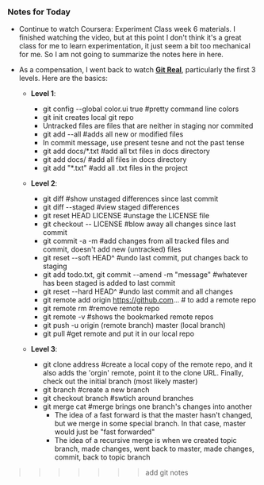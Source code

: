 ### Notes for Today

* Continue to watch Coursera: Experiment Class week 6 materials. I finished watching the video, but at this point I don't think it's a great class for me to learn experimentation, it just seem a bit too mechanical for me. So I am not going to summarize the notes here in here.

* As a compensation, I went back to watch [**Git Real**](https://www.youtube.com/watch?v=_ifxcvOFYMg&list=PLgFxj4c5cLKZVFtIiQ5U-IrmIZoxiQ5hd&index=8), particularly the first 3 levels. Here are the basics:

	* **Level 1**:
		* git config --global color.ui true #pretty command line colors
		* git init creates local git repo
		* Untracked files are files that are neither in staging nor commited
		* git add --all #adds all new or modified files
		* In commit message, use present tesne and not the past tense
		* git add docs/*.txt #add all txt files in docs directory
		* git add docs/ #add all files in docs directory
		* git add "*.txt" #add all .txt files in the project

	* **Level 2**:
		* git diff #show unstaged differences since last commit
		* git diff --staged #view staged differences
		* git reset HEAD LICENSE #unstage the LICENSE file
		* git checkout -- LICENSE #blow away all changes since last commit
		* git commit -a -m #add changes from all tracked files and commit, doesn't add new (untracked) files
		* git reset --soft HEAD^ #undo last commit, put changes back to staging
		* git add todo.txt, git commit --amend -m "message" #whatever has been staged is added to last commit
		* git reset --hard HEAD^ #undo last commit and all changes
		* git remote add origin https://github.com... # to add a remote repo
		* git remote rm #remove remote repo
		* git remote -v #shows the bookmarked remote repos
		* git push -u origin (remote branch) master (local branch)
		* git pull #get remote and put it in our local repo

	* **Level 3**:
		* git clone address #create a local copy of the remote repo, and it also adds the 'orgin' remote, point it to the clone URL. Finally, check out the initial branch (most likely master)
		* git branch #create a new branch
		* git checkout branch #swtich around branches
		* git merge cat #merge brings one branch's changes into another
			* The idea of a fast forward is that the master hasn't changed, but we merge in some special branch. In that case, master would just be "fast forwarded"
			* The idea of a recursive merge is when we created topic branch, made changes, went back to master, made changes, commit, back to topic branch
>>>>>>> add git notes
